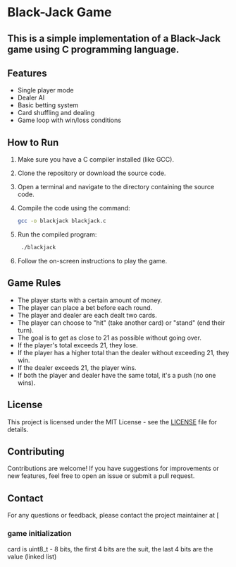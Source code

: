 # Black-Jack Game

## This is a simple implementation of a Black-Jack game using C programming language.

## Features
- Single player mode
- Dealer AI
- Basic betting system
- Card shuffling and dealing
- Game loop with win/loss conditions
## How to Run

1. Make sure you have a C compiler installed (like GCC).
2. Clone the repository or download the source code.
3. Open a terminal and navigate to the directory containing the source code.

4. Compile the code using the command:
   ```bash
   gcc -o blackjack blackjack.c
   ```

5. Run the compiled program:
   ```bash
    ./blackjack
    ```
6. Follow the on-screen instructions to play the game.
## Game Rules
- The player starts with a certain amount of money.
- The player can place a bet before each round.
- The player and dealer are each dealt two cards.
- The player can choose to "hit" (take another card) or "stand" (end their turn).
- The goal is to get as close to 21 as possible without going over.
- If the player's total exceeds 21, they lose.
- If the player has a higher total than the dealer without exceeding 21, they win.
- If the dealer exceeds 21, the player wins.
- If both the player and dealer have the same total, it's a push (no one wins).
## License
This project is licensed under the MIT License - see the [LICENSE](LICENSE) file for details.
## Contributing
Contributions are welcome! If you have suggestions for improvements or new features, feel free to open an issue or submit a pull request.
## Contact
For any questions or feedback, please contact the project maintainer at [


### game initialization

card is uint8_t - 8 bits, the first 4 bits are the suit, the last 4 bits are the value (linked list)

